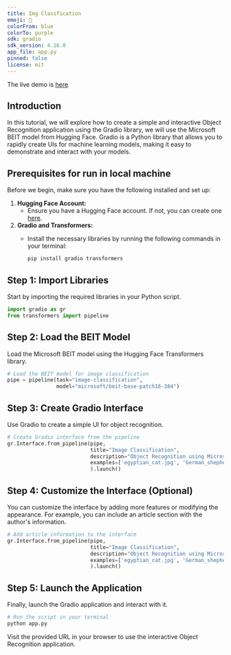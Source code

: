 ```yaml
---
title: Img Classfication
emoji: 👀
colorFrom: blue
colorTo: purple
sdk: gradio
sdk_version: 4.16.0
app_file: app.py
pinned: false
license: mit 
---
```


The live demo is [here](https://huggingface.co/spaces/jye9/img_classfication)

## Introduction

In this tutorial, we will explore how to create a simple and interactive Object Recognition application using the Gradio library, we will use the Microsoft BEIT model from Hugging Face. Gradio is a Python library that allows you to rapidly create UIs for machine learning models, making it easy to demonstrate and interact with your models.

## Prerequisites for run in local machine

Before we begin, make sure you have the following installed and set up:

1. **Hugging Face Account:**
    - Ensure you have a Hugging Face account. If not, you can create one [here](https://huggingface.co/join).
2. **Gradio and Transformers:**
    - Install the necessary libraries by running the following commands in your terminal:
        
        ```bash
        pip install gradio transformers
        
        ```
        

## Step 1: Import Libraries

Start by importing the required libraries in your Python script.

```python
import gradio as gr
from transformers import pipeline

```

## Step 2: Load the BEIT Model

Load the Microsoft BEIT model using the Hugging Face Transformers library.

```python
# Load the BEIT model for image classification
pipe = pipeline(task="image-classification",
                model="microsoft/beit-base-patch16-384")

```

## Step 3: Create Gradio Interface

Use Gradio to create a simple UI for object recognition.

```python
# Create Gradio interface from the pipeline
gr.Interface.from_pipeline(pipe,
                           title="Image Classification",
                           description="Object Recognition using Microsoft BEIT",
                           examples=['egyptian_cat.jpg', 'German_shepherd.jpg']
                           ).launch()

```

## Step 4: Customize the Interface (Optional)

You can customize the interface by adding more features or modifying the appearance. For example, you can include an article section with the author's information.

```python
# Add article information to the interface
gr.Interface.from_pipeline(pipe,
                           title="Image Classification",
                           description="Object Recognition using Microsoft BEIT",
                           examples=['egyptian_cat.jpg', 'German_shepherd.jpg'],
                           ).launch()

```

## Step 5: Launch the Application

Finally, launch the Gradio application and interact with it.

```bash
# Run the script in your terminal
python app.py

```

Visit the provided URL in your browser to use the interactive Object Recognition application.
